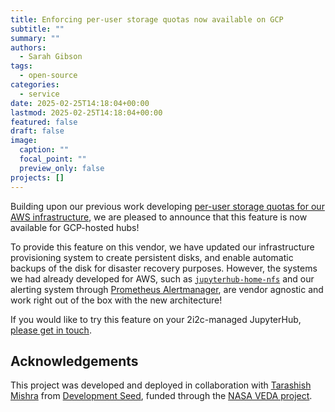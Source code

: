 ```yaml
---
title: Enforcing per-user storage quotas now available on GCP
subtitle: ""
summary: ""
authors:
  - Sarah Gibson
tags:
  - open-source
categories:
  - service
date: 2025-02-25T14:18:04+00:00
lastmod: 2025-02-25T14:18:04+00:00
featured: false
draft: false
image:
  caption: ""
  focal_point: ""
  preview_only: false
projects: []
---
```


Building upon our previous work developing [per-user storage quotas for our AWS infrastructure](https://2i2c.org/blog/2025/per-user-storage-quota/), we are pleased to announce that this feature is now available for GCP-hosted hubs!

To provide this feature on this vendor, we have updated our infrastructure provisioning system to create persistent disks, and enable automatic backups of the disk for disaster recovery purposes. However, the systems we had already developed for AWS, such as [`jupyterhub-home-nfs`](https://github.com/2i2c-org/jupyterhub-home-nfs) and our alerting system through [Prometheus Alertmanager](https://prometheus.io/docs/alerting/latest/alertmanager/), are vendor agnostic and work right out of the box with the new architecture!

If you would like to try this feature on your 2i2c-managed JupyterHub, [please get in touch](https://docs.2i2c.org/support/).

## Acknowledgements

This project was developed and deployed in collaboration with [Tarashish Mishra](https://developmentseed.org/team/tarashish-mishra/) from [Development Seed](../../../collaborators/devseed/), funded through the [NASA VEDA project](../../../collaborators/nasa-veda/).